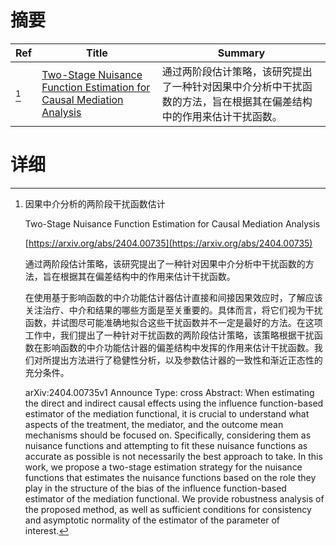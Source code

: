 # 摘要

| Ref | Title | Summary |
| --- | --- | --- |
| [^1] | [Two-Stage Nuisance Function Estimation for Causal Mediation Analysis](https://arxiv.org/abs/2404.00735) | 通过两阶段估计策略，该研究提出了一种针对因果中介分析中干扰函数的方法，旨在根据其在偏差结构中的作用来估计干扰函数。 |

# 详细

[^1]: 因果中介分析的两阶段干扰函数估计

    Two-Stage Nuisance Function Estimation for Causal Mediation Analysis

    [https://arxiv.org/abs/2404.00735](https://arxiv.org/abs/2404.00735)

    通过两阶段估计策略，该研究提出了一种针对因果中介分析中干扰函数的方法，旨在根据其在偏差结构中的作用来估计干扰函数。

    

    在使用基于影响函数的中介功能估计器估计直接和间接因果效应时，了解应该关注治疗、中介和结果的哪些方面是至关重要的。具体而言，将它们视为干扰函数，并试图尽可能准确地拟合这些干扰函数并不一定是最好的方法。在这项工作中，我们提出了一种针对干扰函数的两阶段估计策略，该策略根据干扰函数在影响函数的中介功能估计器的偏差结构中发挥的作用来估计干扰函数。我们对所提出方法进行了稳健性分析，以及参数估计器的一致性和渐近正态性的充分条件。

    arXiv:2404.00735v1 Announce Type: cross  Abstract: When estimating the direct and indirect causal effects using the influence function-based estimator of the mediation functional, it is crucial to understand what aspects of the treatment, the mediator, and the outcome mean mechanisms should be focused on. Specifically, considering them as nuisance functions and attempting to fit these nuisance functions as accurate as possible is not necessarily the best approach to take. In this work, we propose a two-stage estimation strategy for the nuisance functions that estimates the nuisance functions based on the role they play in the structure of the bias of the influence function-based estimator of the mediation functional. We provide robustness analysis of the proposed method, as well as sufficient conditions for consistency and asymptotic normality of the estimator of the parameter of interest.
    

